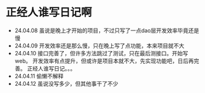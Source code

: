 # 正经人谁写日记啊
- 24.04.08
  虽说是晚上才开始的项目，不过只写了一点dao层开发效率毕竟还是慢
- 24.04.09
  开发效率还是那么慢，只在晚上写了点功能，本来项目就不大
- 24.04.10
  接口完善了，但许多方法跳过了测试，只在最后测接口。开始写web。
  开发效率有点提升，但或许是项目本就不大，先实现功能吧，日后再完善。
  正经人谁写日记。。。
- 24.04.11
  偷懒不解释
- 24.04.12
  虽说没写多少，但其他事干了不少